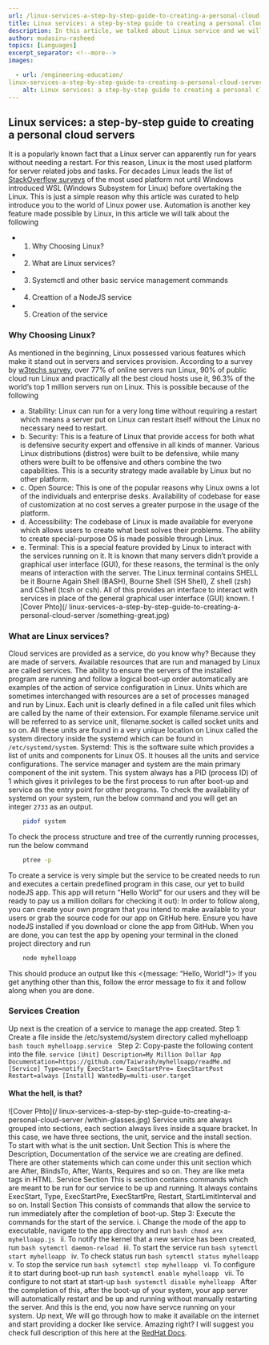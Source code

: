 ```yaml
---
url: /linux-services-a-step-by-step-guide-to-creating-a-personal-cloud-server
title: Linux services: a step-by-step guide to creating a personal cloud server
description: In this article, we talked about Linux service and we will build one completely from scratch.
author: mudasiru-rasheed
topics: [Languages]
excerpt_separator: <!--more-->
images:

  - url: /engineering-education/
linux-services-a-step-by-step-guide-to-creating-a-personal-cloud-server/hero.jpg
    alt: Linux services: a step-by-step guide to creating a personal cloud server Hero Image
---
```


##  Linux services: a step-by-step guide to creating a personal cloud servers

It is a popularly known fact that a Linux server can apparently run for years without needing a restart. For this reason, Linux is the most used platform for server related jobs and tasks. For decades Linux leads the list of [StackOverflow surveys](https://insights.stackoverflow.com/survey/2019) of the most used platform not until Windows introduced WSL (Windows Subsystem for Linux) before overtaking the Linux. This is just a simple reason why this article was curated to help introduce you to the world of Linux power use.  Automation is another key feature made possible by Linux, in this article we will talk about the following
-   1.  Why Choosing Linux?
-   2.  What are Linux services?
-   3.  Systemctl and other basic service management commands
-   4.  Creattion of a NodeJS service
-   5.  Creation of the service
 
### Why Choosing Linux?
As mentioned in the beginning, Linux possessed various features which make it stand out in servers and services provision. According to a survey by [w3techs survey](http://w3techs.com/technologies/overview/operating_system/all), over 77% of online servers run Linux, 90% of public cloud run Linux and practically all the best cloud hosts use it, 96.3% of the world’s top 1 million servers run on Linux. This is possible because of the following
-   a.       Stability: Linux can run for a very long time without requiring a restart which means a server put on Linux can restart itself without the Linux no necessary need to restart.
-   b.       Security: This is a feature of Linux that provide access for both what is defensive security expert and offensive in all kinds of manner. Various Linux distributions (distros) were built to be defensive, while many others were built to be offensive and others combine the two capabilities. This is a security strategy made available by Linux but no other platform.
-   c.       Open Source: This is one of the popular reasons why Linux owns a lot of the individuals and enterprise desks.  Availability of codebase for ease of customization at no cost serves a greater purpose in the usage of the platform.
-   d.       Accessibility: The codebase of Linux is made available for everyone which allows users to create what best solves their problems. The ability to create special-purpose OS is made possible through Linux.
-   e.       Terminal: This is a special feature provided by Linux to interact with the services running on it. It is known that many servers didn’t provide a graphical user interface (GUI), for these reasons, the terminal is the only means of interaction with the server. The Linux terminal contains SHELL be it Bourne Again Shell (BASH), Bourne Shell (SH Shell), Z shell (zsh) and CShell (tcsh or csh). All of this provides an interface to interact with services in place of the general graphical user interface (GUI) known.
![Cover Phto](/
linux-services-a-step-by-step-guide-to-creating-a-personal-cloud-server
/something-great.jpg)
### What are Linux services?
Cloud services are provided as a service, do you know why? Because they are made of servers. Available resources that are run and managed by Linux are called services. The ability to ensure the servers of the installed program are running and follow a logical boot-up order automatically are examples of the action of service configuration in Linux.  Units which are sometimes interchanged with resources are a set of processes managed and run by Linux. Each unit is clearly defined in a file called unit files which are called by the name of their extension. For example filename.service unit will be referred to as service unit, filename.socket is called socket units and so on. All these units are found in a very unique location on Linux called the system directory inside the systemd which can be found in ```/etc/systemd/system```.
Systemd: This is the software suite which provides a list of units and components for Linux OS. It houses all the units and service configurations. The service manager and system are the main primary component of the init system. This system always has a PID (process ID) of 1 which gives it privileges to be the first process to run after boot-up and service as the entry point for other programs.
To check the availability of systemd on your system, run the below command and you will get an integer ```2733``` as an output.
```bash
    pidof system
```
To check the process structure and tree of the currently running processes, run the below command
```bash
    ptree -p
```
To create a service is very simple but the service to be created needs to run and executes a certain predefined program in this case, our yet to build nodeJS app. This app will return “Hello World” for our users and they will be ready to pay us a million dollars for checking it out):
In order to follow along, you can create your own program that you intend to make available to your users or grab the source code for our app on GitHub here. Ensure you have nodeJS installed if you download or clone the app from GitHub. When you are done, you can test the app by opening your terminal in the cloned project directory and run
```bash
    node myhelloapp
```
This should produce an output like this
<{message: “Hello, World!”}>
If you get anything other than this, follow the error message to fix it and follow along when you are done.
### Services Creation
Up next is the creation of a service to manage the app created.
Step 1: Create a file inside the /etc/systemd/system directory called myhelloapp
    ```bash
       touch myhelloapp.service
    ```
Step 2: Copy-paste the following content into the file.
    ```service
        [Unit]
        Description=My Million Dollar App
        Documentation=https://github.com/Taiwrash/myhelloapp/readMe.md
        [Service]
        Type=notify
        ExecStart=
        ExecStartPre=
        ExecStartPost
        Restart=always
        [Install]
        WantedBy=multi-user.target
    ```
####    What the hell, is that?
![Cover Phto](/
linux-services-a-step-by-step-guide-to-creating-a-personal-cloud-server
/within-glasses.jpg)
Service units are always grouped into sections, each section always lives inside a square bracket. In this case, we have three sections, the unit, service and the install section. To start with what is the unit section.
Unit Section
This is where the Description, Documentation of the service we are creating are defined. There are other statements which can come under this unit section which are After, BlindsTo, After, Wants, Requires and so on. They are like meta tags in HTML.
Service Section
This is section contains commands which are meant to be run for our service to be up and running. It always contains ExecStart, Type, ExecStartPre, ExecStartPre, Restart, StartLimitInterval and so on.
Install Section
This consists of commands that allow the service to run immediately after the completion of boot-up.
Step 3: Execute the commands for the start of the service.
i.                     Change the mode of the app to executable, navigate to the app directory and run
    ```bash
    chmod a+x myhelloapp.js
    ```
ii.                   To notify the kernel that a new service has been created, run
    ```bash
    sytemctl daemon-reload
    ```
iii.                 To start the service run
    ```bash
    sytemctl start myhelloapp
    ```
iv.                 To check status run
    ```bash
    sytemctl status myhelloapp
    ```
v.                   To stop the service run
    ```bash
    sytemctl stop myhelloapp
    ```
vi.                 To configure it to start during boot-up run
    ```bash
    systemctl enable myhelloapp
    ```
vii.                To configure to not start at start-up
    ```bash
    systemctl disable myhelloapp
    ```
After the completion of this, after the boot-up of your system, your app server will automatically restart and be up and running without manually restarting the server. And this is the end, you now have servce running on your system. Up next, We will go through how to make it available on the internet and start providing a docker like service. Amazing right? I will suggest you check full description of this here at the [RedHat Docs](https://access.redhat.com/documentation/en-us/red_hat_enterprise_linux/6/html/v2v_guide/chap-v2v_guide-p2v_migration_converting_physical_machines_to_virtual_machines?msclkid=f30b79e1c7ed11ec9cdc09dd5521246e).

